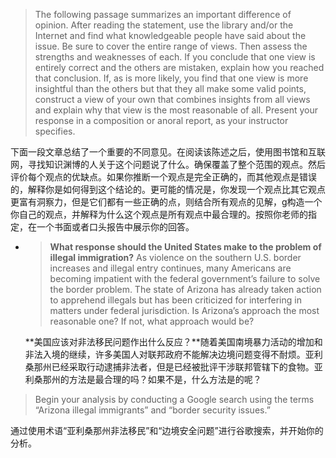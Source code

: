 > The following passage summarizes an important difference of opinion. After reading the statement, use the library and\/or the Internet and find what knowledgeable people have said about the issue. Be sure to cover the entire range of views. Then assess the strengths and weaknesses of each. If you conclude that one view is entirely correct and the others are mistaken, explain how you reached that conclusion. If, as is more likely, you find that one view is more insightful than the others but that they all make some valid points, construct a view of your own that combines insights from all views and explain why that view is the most reasonable of all. Present your response in a composition or anoral report, as your instructor specifies.

下面一段文章总结了一个重要的不同意见。在阅读该陈述之后，使用图书馆和互联网，寻找知识渊博的人关于这个问题说了什么。确保覆盖了整个范围的观点。然后评价每个观点的优缺点。如果你推断一个观点是完全正确的，而其他观点是错误的，解释你是如何得到这个结论的。更可能的情况是，你发现一个观点比其它观点更富有洞察力，但是它们都有一些正确的点，则结合所有观点的见解，g构造一个你自己的观点，并解释为什么这个观点是所有观点中最合理的。按照你老师的指定，在一个书面或者口头报告中展示你的回答。

* > **What response should the United States make to the problem of illegal immigration?** As violence on the southern U.S. border increases and illegal entry continues, many Americans are becoming impatient with the federal government’s failure to solve the border problem. The state of Arizona has already taken action to apprehend illegals but has been criticized for interfering in matters under federal jurisdiction. Is Arizona’s approach the most reasonable one? If not, what approach would be?

  **美国应该对非法移民问题作出什么反应？**随着美国南境暴力活动的增加和非法入境的继续，许多美国人对联邦政府不能解决边境问题变得不耐烦。亚利桑那州已经采取行动逮捕非法者，但是已经被批评干涉联邦管辖下的食物。亚利桑那州的方法是最合理的吗？如果不是，什么方法是的呢？


> Begin your analysis by conducting a Google search using the terms “Arizona illegal immigrants” and “border security issues.”

通过使用术语“亚利桑那州非法移民”和“边境安全问题”进行谷歌搜索，并开始你的分析。

